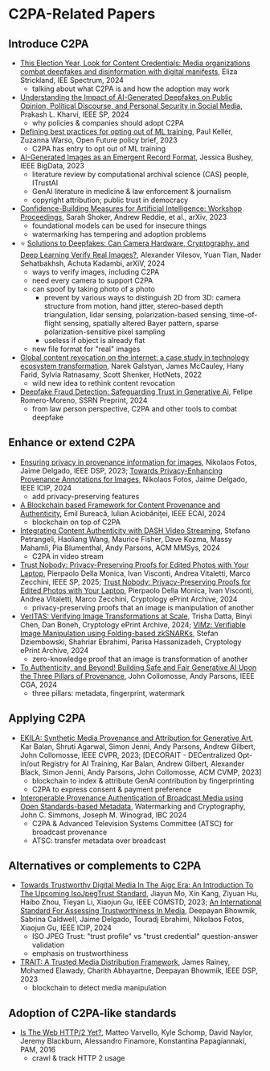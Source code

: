 # C2PA-Related Papers

## Introduce C2PA

- [This Election Year, Look for Content Credentials:
    Media organizations combat deepfakes and disinformation with
    digital manifests](https://ieeexplore.ieee.org/abstract/document/10380467),
    Eliza Strickland, IEE Spectrum, 2024
    - talking about what C2PA is and how the adoption may work
- [Understanding the Impact of AI-Generated Deepfakes on Public Opinion,
    Political Discourse, and Personal Security in
    Social Media](https://ieeexplore.ieee.org/abstract/document/10552098),
    Prakash L. Kharvi, IEEE SP, 2024
    - why policies & companies should adopt C2PA
- [Defining best practices for opting out of ML
    training](https://openfuture.eu/wp-content/uploads/2023/09/Best-_practices_for_optout_ML_training.pdf),
    Paul Keller, Zuzanna Warso, Open Future policy brief, 2023
    - C2PA has entry to opt out of ML training
- [AI-Generated Images as
    an Emergent Record
    Format](https://ieeexplore.ieee.org/abstract/document/10386946),
    Jessica Bushey, IEEE BigData, 2023
    - literature review by computational archival science (CAS) people,
        ITrustAI
    - GenAI literature in medicine & law enforcement & journalism
    - copyright attribution; public trust in democracy
- [Confidence-Building Measures for Artificial Intelligence:
    Workshop Proceedings](https://arxiv.org/abs/2308.00862), Sarah Shoker,
    Andrew Reddie, et al., arXiv, 2023
    - foundational models can be used for insecure things
    - watermarking has tempering and adoption problems
- ⭐ [Solutions to Deepfakes: Can Camera Hardware, Cryptography, and
    Deep Learning Verify Real Images?](https://arxiv.org/abs/2407.04169),
    Alexander Vilesov, Yuan Tian, Nader Sehatbakhsh, Achuta Kadambi, arXiV,
    2024
    - ways to verify images, including C2PA
    - need every camera to support C2PA
    - can spoof by taking photo of a photo
        - prevent by various ways to distinguish 2D from 3D:
            camera structure from motion, hand jitter,
            stereo-based depth triangulation, lidar sensing,
            polarization-based sensing, time-of-flight sensing,
            spatially altered Bayer pattern,
            sparse polarization-sensitive pixel sampling
        - useless if object is already flat
    - new file format for "real" images
- [Global content revocation on the internet: a case study in
    technology ecosystem
    transformation](https://dl.acm.org/doi/abs/10.1145/3563766.3564099),
    Narek Galstyan, James McCauley, Hany Farid, Sylvia Ratnasamy,
    Scott Shenker, HotNets, 2022
    - wild new idea to rethink content revocation
- [Deepfake Fraud Detection: Safeguarding Trust in
    Generative
    Ai](https://papers.ssrn.com/sol3/papers.cfm?abstract_id=5031627),
    Felipe Romero-Moreno, SSRN Preprint, 2024
    - from law person perspective, C2PA and other tools to combat deepfake

## Enhance or extend C2PA

- [Ensuring privacy in provenance information for
    images](https://2025.ic-dsp.org/wp-content/uploads/2023/05/DSP2023-48.pdf),
    Nikolaos Fotos, Jaime Delgado, IEEE DSP, 2023;
    [Towards Privacy-Enhancing Provenance Annotations for
    Images](https://ieeexplore.ieee.org/abstract/document/10647277),
    Nikolaos Fotos, Jaime Delgado, IEEE ICIP, 2024
    - add privacy-preserving features
- [A Blockchain based Framework for Content Provenance and
    Authenticity](https://ieeexplore.ieee.org/abstract/document/10607477),
    Emil Bureacă, Iulian Aciobăniței, IEEE ECAI, 2024
    - blockchain on top of C2PA
- [Integrating Content Authenticity with
    DASH Video Streaming](https://dl.acm.org/doi/abs/10.1145/3625468.3652198),
    Stefano Petrangeli, Haoliang Wang, Maurice Fisher, Dave Kozma,
    Massy Mahamli, Pia Blumenthal, Andy Parsons, ACM MMSys, 2024
    - C2PA in video stream
- [Trust Nobody: Privacy-Preserving Proofs for Edited Photos with Your
    Laptop](https://www.computer.org/csdl/proceedings-article/sp/2025/223600a014/21B7Q66yaAg),
    Pierpaolo Della Monica, Ivan Visconti, Andrea Vitaletti, Marco Zecchini,
    IEEE SP, 2025; [Trust Nobody: Privacy-Preserving Proofs for
    Edited Photos with Your Laptop](https://eprint.iacr.org/2024/1074),
    Pierpaolo Della Monica, Ivan Visconti, Andrea Vitaletti, Marco Zecchini,
    Cryptology ePrint Archive, 2024
    - privacy-preserving proofs that an image is manipulation of another
- [VerITAS:
    Verifying Image Transformations at
    Scale](https://eprint.iacr.org/2024/1066), Trisha Datta, Binyi Chen,
    Dan Boneh, Cryptology ePrint Archive, 2024; [VIMz:
    Verifiable Image Manipulation using Folding-based
    zkSNARKs](https://eprint.iacr.org/2024/1063), Stefan Dziembowski,
    Shahriar Ebrahimi, Parisa Hassanizadeh, Cryptology ePrint Archive, 2024
    - zero-knowledge proof that an image is transformation of another
- [To Authenticity, and Beyond!
    Building Safe and Fair Generative AI Upon the Three Pillars of
    Provenance](https://personalpages.surrey.ac.uk/j.collomosse/pubs/Collomosse-IEEECGA-2024.pdf),
    John Collomosse, Andy Parsons, IEEE CGA, 2024
    - three pillars: metadata, fingerprint, watermark

## Applying C2PA

- [EKILA: Synthetic Media Provenance and Attribution for Generative
    Art](https://openaccess.thecvf.com/content/CVPR2023W/WMF/papers/Balan_EKILA_Synthetic_Media_Provenance_and_Attribution_for_Generative_Art_CVPRW_2023_paper.pdf),
    Kar Balan, Shruti Agarwal, Simon Jenni, Andy Parsons, Andrew Gilbert,
    John Collomosse, IEEE CVPR, 2023;
    [DECORAIT - DECentralized Opt-in/out Registry for AI Training, Kar Balan,
    Andrew Gilbert, Alexander Black, Simon Jenni, Andy Parsons,
    John Collomosse, ACM CVMP, 2023]
    - blockchain to index & attribute GenAI contribution by fingerprinting
    - C2PA to express consent & payment preference
- [Interoperable Provenance Authentication of
    Broadcast Media using Open Standards-based
    Metadata](https://arxiv.org/abs/2405.12336), Watermarking and Cryptography,
    John C. Simmons, Joseph M. Winograd, IBC 2024
    - C2PA & Advanced Television Systems Committee (ATSC) for
        broadcast provenance
    - ATSC: transfer metadata over broadcast

## Alternatives or complements to C2PA

- [Towards Trustworthy Digital Media In The Aigc Era:
    An Introduction To The Upcoming IsoJpegTrust
    Standard](https://ieeexplore.ieee.org/abstract/document/10353009),
    Jiayun Mo, Xin Kang, Ziyuan Hu, Haibo Zhou, Tieyan Li, Xiaojun Gu,
    IEEE COMSTD, 2023;
    [An International Standard For Assessing Trustworthiness In
    Media](https://ieeexplore.ieee.org/abstract/document/10647585),
    Deepayan Bhowmik, Sabrina Caldwell, Jaime Delgado, Touradj Ebrahimi,
    Nikolaos Fotos, Xiaojun Gu, IEEE ICIP, 2024
    - ISO JPEG Trust: "trust profile" vs "trust credential"
        question-answer validation
    - emphasis on trustworthiness
- [TRAIT:
    A Trusted Media Distribution
    Framework](https://ieeexplore.ieee.org/abstract/document/10167909),
    James Rainey, Mohamed Elawady, Charith Abhayartne, Deepayan Bhowmik,
    IEEE DSP, 2023
    - blockchain to detect media manipulation

## Adoption of C2PA-like standards

- [Is The Web HTTP/2 Yet?](https://davidtnaylor.com/http2-pam16.pdf),
    Matteo Varvello, Kyle Schomp, David Naylor, Jeremy Blackburn,
    Alessandro Finamore, Konstantina Papagiannaki, PAM, 2016
    - crawl & track HTTP 2 usage
